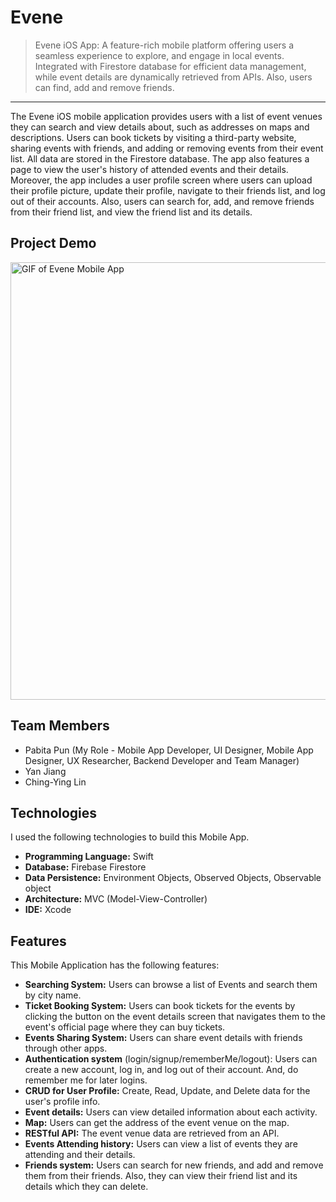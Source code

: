 # Evene

>Evene iOS App: A feature-rich mobile platform offering users a seamless experience to explore, and engage in local events. Integrated with Firestore database for efficient data management, while event details are dynamically retrieved from APIs. Also, users can find, add and remove friends.
<hr>
The Evene iOS mobile application provides users with a list of event venues they can search and view details about, such as addresses on maps and descriptions. Users can book tickets by visiting a third-party website, sharing events with friends, and adding or removing events from their event list. All data are stored in the Firestore database. The app also features a page to view the user's history of attended events and their details. Moreover, the app includes a user profile screen where users can upload their profile picture, update their profile, navigate to their friends list, and log out of their accounts. Also, users can search for, add, and remove friends from their friend list, and view the friend list and its details.


## Project Demo
<img src="https://github.com/Pabitapun23/Evene_G02/blob/main/Evene/Evene/ezgif.com-animated-gif-maker.gif" alt="GIF of Evene Mobile App" height="700" width="680">


## Team Members
* Pabita Pun (My Role - Mobile App Developer, UI Designer, Mobile App Designer, UX Researcher, Backend Developer and Team Manager)
* Yan Jiang
* Ching-Ying Lin


## Technologies
I used the following technologies to build this Mobile App.
* **Programming Language:** Swift
* **Database:** Firebase Firestore
* **Data Persistence:** Environment Objects, Observed Objects, Observable object 
* **Architecture:** MVC (Model-View-Controller)
* **IDE:** Xcode
 

## Features
This Mobile Application has the following features:
* **Searching System:** Users can browse a list of Events and search them by city name.
* **Ticket Booking System:** Users can book tickets for the events by clicking the button on the event details screen that navigates them to the event's official page where they can buy tickets.
* **Events Sharing System:** Users can share event details with friends through other apps.
* **Authentication system** (login/signup/rememberMe/logout): Users can create a new account, log in, and log out of their account. And, do remember me for later logins.
* **CRUD for User Profile:** Create, Read, Update, and Delete data for the user's profile info.
* **Event details:** Users can view detailed information about each activity.
* **Map:** Users can get the address of the event venue on the map.
* **RESTful API:** The event venue data are retrieved from an API.
* **Events Attending history:** Users can view a list of events they are attending and their details.
* **Friends system:** Users can search for new friends, and add and remove them from their friends. Also, they can view their friend list and its details which they can delete.


